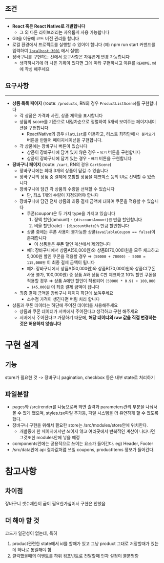 ## 조건

---

- **React 혹은 React Native로 개발합니다**
    - 그 외 다른 라이브러리는 자유롭게 사용 가능합니다
- Git을 이용해 코드 버전 관리를 합니다
- 로컬 환경에서 프로젝트를 실행할 수 있어야 합니다
(예: npm run start 커맨드를 입력하여 [`localhost:3001`](http://localhost:3001) 에서 실행)
- 장바구니를 구현하는 선에서 요구사항은 자유롭게 변경 가능합니다
    - 생각하시기에 더 나은 기획이 있다면 그에 따라 구현하시고 이유를 `README.md`에 작성 해주세요

## 요구사항

---

- **상품 목록 페이지** (route: `/products`, RN의 경우 `ProductListScene`)를 구현합니다
    - 각 상품은 가격과 사진, 상품 제목을 표시합니다
    - 상품의 score를 기준으로 내림차순으로 정렬하여 5개씩 보여주는 페이지네이션을 구현합니다
        - ReactNative의 경우 `FlatList`를 이용하고, 리스트 최하단에 `더 불러오기` 버튼을 만들어 페이지네이션을 구현합니다.
    - 각 상품에는 장바구니 버튼이 있습니다
        - 상품이 장바구니에 담겨 있지 않은 경우 - `담기` 버튼을 구현합니다
        - 상품이 장바구니에 담겨 있는 경우 - `빼기` 버튼을 구현합니다
- **장바구니 페이지** (route: `/cart`, RN의 경우 `CartScene`)
    - 장바구니에는 최대 3개의 상품이 담길 수 있습니다
    - 장바구니의 상품 중 결제에 포함할 상품을 체크박스 등의 UI로 선택할 수 있습니다
    - 장바구니에 담긴 각 상품의 수량을 선택할 수 있습니다
        - 단, 최소 1개의 수량이 지정되어야 합니다
    - 장바구니에 담긴 전체 상품의 최종 결제 금액에 대하여 쿠폰을 적용할 수 있습니다
        - 쿠폰(coupon)은 두 가지 type을 가지고 있습니다
            1. 정액 할인(amount) - `{discountAmount}원` 만큼 할인합니다
            2. 비율 할인(rate) - `{discountRate}%` 만큼 할인합니다
        - 상품 중에는 쿠폰 사용이 불가능한 상품(`availableCoupon == false`)이 존재합니다
            - 이 상품들은 쿠폰 할인 계산에서 제외합니다
        - 예1: 장바구니에서 상품A(50,000원)와 상품B(70,000)원을 모두 체크하고 5,000원 할인 쿠폰을 적용할 경우
        ⇒ `(50000 + 70000) - 5000 = 115,000원` 이 최종 결제 금액이 됩니다
        - 예2: 장바구니에서 상품A(50,000원)와 상품B(70,000)원와 상품C(쿠폰 사용 불가, 100,000원) 중 상품 A와 상품 C만 체크하고 10% 할인 쿠폰을 적용할 경우
        ⇒ 상품 A에만 할인이 적용되어 `(50000 * 0.9) + 100,000 = 145,000원` 이 최종 결제 금액이 됩니다
    - 최종 결제 금액을 장바구니 페이지 하단에 보여주세요
        - 소수점 가격이 생긴다면 버림 처리 합니다
- 상품과 쿠폰 데이터는 하단에 주어진 데이터를 사용해주세요
    - 상품과 쿠폰 데이터가 서버에서 주어진다고 생각하고 구현 해주세요
    - 서버에서 주어진다고 가정하기 때문에, **해당 데이터의 raw 값을 직접 변경하는 것은 허용하지 않습니다**

# 구현 설계
## 기능
store가 필요한 것 -> 장바구니
pagination, checkbox 등은 내부 state로 처리하기

## 파일분할 
+ pages와 /src/render를 나눔으로써 화면 출력과 parameters관리 부분을 나눠서 볼 수 있게 했으며, styles.tsx파일 추가등, 파일 시스템을 더 유연하게 할 수 있도록 했다.
+ 장바구니 구현을 위해서 필요한 store는 /src/modules/store안에 위치한다.
  + 개발중에 한 페이지에서만 쓰이지 않고 여러곳에서 반복적인 계산이 나타나면 그것또한 modules안에 넣을 예정
+ components안에는 공용적으로 쓰이는 요소가 들어간다. eg) Header, Footer
+ /src/data안에 api 결과값처럼 쓰일 coupons, productItems 정보가 들어간다.

# 참고사항
## 차이점
장바구니 갯수제한이 굳이 필요한가싶어서 구현은 안했음
## 더 해야 할 것
코드가 일관성이 없는데, 특히
1. product관련한 state에서 id를 할때가 있고 그냥 product 그대로 저장할때가 있는데 하나로 통일해야 함
2. 클릭했을때의 이벤트를 하위 컴포넌트로 전달할때 인자 설정이 불분명함
